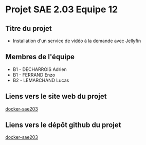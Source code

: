 # Projet SAE 2.03 Equipe 12

## Titre du projet

- Installation d'un service de vidéo à la demande avec Jellyfin

## Membres de l'équipe

- B1 - DECHARROIS Adrien
- B1 - FERRAND Enzo
- B2 - LEMARCHAND Lucas

## Liens vers le site web du projet

[docker-sae203](https://LucasLemarch.github.io/docker-sae203/)

## Liens vers le dépôt github du projet

[docker-sae203](https://github.com/LucasLemarch/docker-sae203/)

